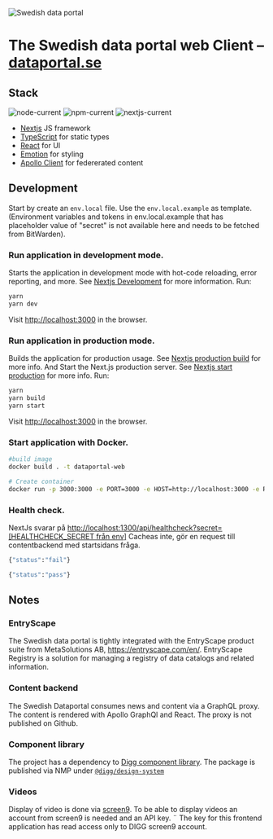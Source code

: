 ![Swedish data portal](https://www.dataportal.se/images/svdp-favicon-64.png) 
# The Swedish data portal web Client – [dataportal.se](https://www.dataportal.se)

## Stack
![node-current](https://img.shields.io/badge/node-16.13.2-green)
![npm-current](https://img.shields.io/badge/npm-8.1.2-green)
![nextjs-current](https://img.shields.io/badge/nextjs-13.0.2-green)
- [Nextjs](https://nextjs.org/) JS framework
- [TypeScript](https://www.typescriptlang.org/) for static types
- [React](https://reactjs.org/) for UI
- [Emotion](https://emotion.sh) for styling
- [Apollo Client](https://www.apollographql.com/docs/react/) for federerated content

## Development
Start by create an ```env.local``` file. Use the ```env.local.example``` as template.
(Environment variables and tokens in env.local.example that has placeholder value of "secret" is not available here and needs to be fetched from BitWarden).

### Run application in development mode.
Starts the application in development mode with hot-code reloading, error reporting, and more. See [Nextjs Development](https://nextjs.org/docs/app/api-reference/next-cli#development) for more information.
Run:
```sh 
yarn
yarn dev
```
Visit [http://localhost:3000](http://localhost:3000) in the browser.

### Run application in production mode.
Builds the application for production usage. See [Nextjs production build](https://nextjs.org/docs/app/api-reference/next-cli#build) for more info.
And Start the Next.js production server. See [Nextjs start production](https://nextjs.org/docs/app/api-reference/next-cli#production) for more info.
Run:
```sh
yarn
yarn build
yarn start
```
Visit [http://localhost:3000](http://localhost:3000) in the browser.

### Start application with Docker.

```sh
#build image
docker build . -t dataportal-web

# Create container
docker run -p 3000:3000 -e PORT=3000 -e HOST=http://localhost:3000 -e REACT_APP_APOLLO_URL=http://localhost:1400 -e REACT_APP_RUNTIME_ENV=prod -e IMAGE_DOMAIN=host.docker.internal -e REACT_APP_MEDIA_BASE_URL="http://host.docker.internal:1400/assets/dataportal" --add-host=host.docker.internal:host-gateway dataportal-web
```

### Health check.

NextJs svarar på [http://localhost:1300/api/healthcheck?secret=[HEALTHCHECK_SECRET från env]](http://localhost:1300/api/healthcheck?secret=)
Cacheas inte, gör en request till contentbackend med startsidans fråga.

```sh
{"status":"fail"}
```

```sh
{"status":"pass"}
```


## Notes

### EntryScape
The Swedish data portal is tightly integrated with the EntryScape product suite from MetaSolutions AB, https://entryscape.com/en/.
EntryScape Registry is a solution for managing a registry of data catalogs and related information.

### Content backend
The Swedish Dataportal consumes news and content via a GraphQL proxy. The content is
rendered with Apollo GraphQl and React. The proxy is not published on Github.

### Component library
The project has a dependency to [Digg component library](https://github.com/DIGGSweden/react-component-library).
The package is published via NMP under [`@digg/design-system`](https://www.npmjs.com/package/@digg/design-system)

### Videos
Display of video is done via [screen9](https://screen9.com/). To be able to display videos an account from screen9 is needed and an API key. ¨
The key for this frontend application has read access only to DIGG screen9 account.
